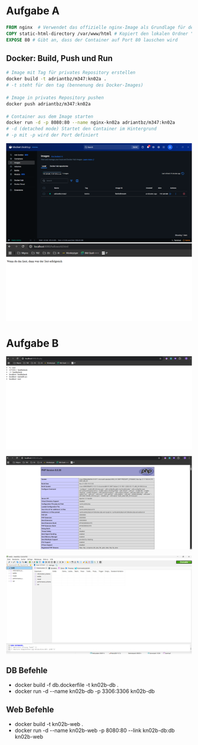 # Aufgabe A

```dockerfile
FROM nginx  # Verwendet das offizielle nginx-Image als Grundlage für den Container
COPY static-html-directory /var/www/html # Kopiert den lokalen Ordner "static-html-directory" in das Verzeichnis "/var/www/html" im Container
EXPOSE 80 # Gibt an, dass der Container auf Port 80 lauschen wird
```

## Docker: Build, Push und Run

```bash
# Image mit Tag für privates Repository erstellen
docker build -t adriantbz/m347:kn02a .
# -t steht für den tag (bennenung des Docker-Images)

# Image in privates Repository pushen
docker push adriantbz/m347:kn02a

# Container aus dem Image starten
docker run -d -p 8080:80 --name nginx-kn02a adriantbz/m347:kn02a
# -d (detached mode) Startet den Container im Hintergrund
# -p mit -p wird der Port definiert
```

![docker_desktop](Images/docker_desktop.png)
![test_erfolgreich](Images/test_erfolgreich.png)

# Aufgabe B

![db_php](Images/db_php.png)

![info_php](Images/info_php.png)

![heidisql](Images/heidisql.png)

## DB Befehle

- docker build -f db.dockerfile -t kn02b-db .
- docker run -d --name kn02b-db -p 3306:3306 kn02b-db

## Web Befehle

- docker build -t kn02b-web .
- docker run -d --name kn02b-web -p 8080:80 --link kn02b-db:db kn02b-web